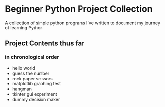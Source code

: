 # Beginner Python Project Collection
A collection of simple python programs I've written to document my journey of learning Python

## Project Contents thus far
### in chronological order
- hello world
- guess the number
- rock paper scissors
- matplotlib graphing test
- hangman
- tkinter gui experiment
- dummy decision maker
